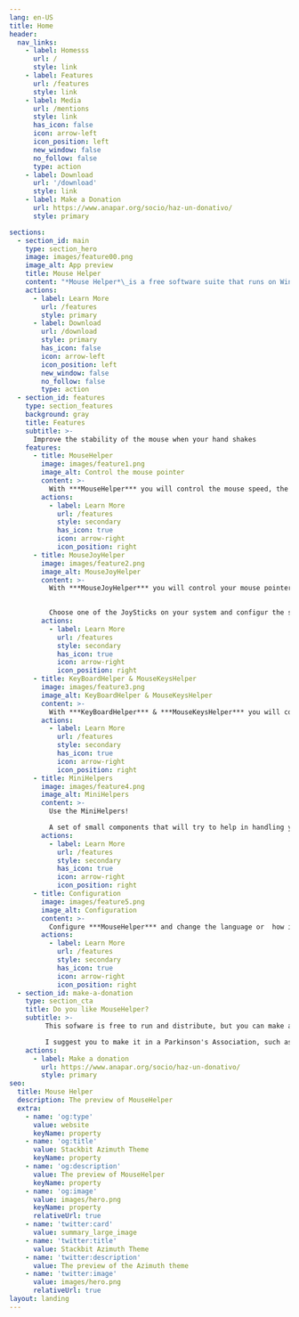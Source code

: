 ```yaml
---
lang: en-US
title: Home
header:
  nav_links:
    - label: Homesss
      url: /
      style: link
    - label: Features
      url: /features
      style: link
    - label: Media
      url: /mentions
      style: link
      has_icon: false
      icon: arrow-left
      icon_position: left
      new_window: false
      no_follow: false
      type: action
    - label: Download
      url: '/download'
      style: link
    - label: Make a Donation
      url: https://www.anapar.org/socio/haz-un-donativo/
      style: primary

sections:
  - section_id: main
    type: section_hero
    image: images/feature00.png
    image_alt: App preview
    title: Mouse Helper
    content: "*Mouse Helper*\_is a free software suite that runs on Windows (7 and above), and that will help you improve your mouse operation.\n\n"
    actions:
      - label: Learn More
        url: /features
        style: primary
      - label: Download
        url: /download
        style: primary
        has_icon: false
        icon: arrow-left
        icon_position: left
        new_window: false
        no_follow: false
        type: action
  - section_id: features
    type: section_features
    background: gray
    title: Features
    subtitle: >-
      Improve the stability of the mouse when your hand shakes
    features:
      - title: MouseHelper
        image: images/feature1.png
        image_alt: Control the mouse pointer
        content: >-
          With ***MouseHelper*** you will control the mouse speed, the button press time or the drag and drog operations
        actions:
          - label: Learn More
            url: /features
            style: secondary
            has_icon: true
            icon: arrow-right
            icon_position: right
      - title: MouseJoyHelper
        image: images/feature2.png
        image_alt: MouseJoyHelper
        content: >-
          With ***MouseJoyHelper*** you will control your mouse pointer with a JoyStick
          

          Choose one of the JoySticks on your system and configur the speed of the mouse and assing each of its buttons a specialized task
        actions:
          - label: Learn More
            url: /features
            style: secondary
            has_icon: true
            icon: arrow-right
            icon_position: right
      - title: KeyBoardHelper & MouseKeysHelper
        image: images/feature3.png
        image_alt: KeyBoardHelper & MouseKeysHelper
        content: >-
          With ***KeyBoardHelper*** & ***MouseKeysHelper*** you will control the keystrokes and move the mouse using your keyboard
        actions:
          - label: Learn More
            url: /features
            style: secondary
            has_icon: true
            icon: arrow-right
            icon_position: right
      - title: MiniHelpers
        image: images/feature4.png
        image_alt: MiniHelpers
        content: >-
          Use the MiniHelpers!

          A set of small components that will try to help in handling your Mouse or your JoyStick
        actions:
          - label: Learn More
            url: /features
            style: secondary
            has_icon: true
            icon: arrow-right
            icon_position: right
      - title: Configuration
        image: images/feature5.png
        image_alt: Configuration
        content: >-
          Configure ***MouseHelper*** and change the language or  how it should start when Windows starts
        actions:
          - label: Learn More
            url: /features
            style: secondary
            has_icon: true
            icon: arrow-right
            icon_position: right
  - section_id: make-a-donation
    type: section_cta
    title: Do you like MouseHelper?
    subtitle: >-
         This sofware is free to run and distribute, but you can make a donation to any aid association if you feel like it.

         I suggest you to make it in a Parkinson's Association, such as [ANAPAR](http://www.anapar.org/) or  [ Spanish Parkinson's Federation](https://www.esparkinson.es/)
    actions:
      - label: Make a donation
        url: https://www.anapar.org/socio/haz-un-donativo/
        style: primary
seo:
  title: Mouse Helper
  description: The preview of MouseHelper
  extra:
    - name: 'og:type'
      value: website
      keyName: property
    - name: 'og:title'
      value: Stackbit Azimuth Theme
      keyName: property
    - name: 'og:description'
      value: The preview of MouseHelper
      keyName: property
    - name: 'og:image'
      value: images/hero.png
      keyName: property
      relativeUrl: true
    - name: 'twitter:card'
      value: summary_large_image
    - name: 'twitter:title'
      value: Stackbit Azimuth Theme
    - name: 'twitter:description'
      value: The preview of the Azimuth theme
    - name: 'twitter:image'
      value: images/hero.png
      relativeUrl: true
layout: landing
---
```

